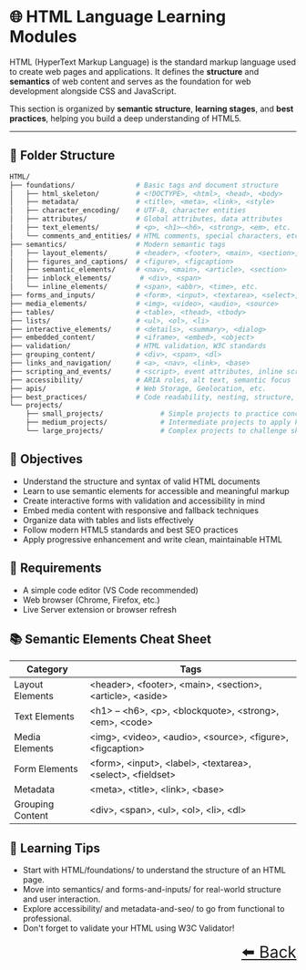 # 🌐 HTML Language Learning Modules

HTML (HyperText Markup Language) is the standard markup language used to create web pages and applications. It defines the **structure** and **semantics** of web content and serves as the foundation for web development alongside CSS and JavaScript.

This section is organized by **semantic structure**, **learning stages**, and **best practices**, helping you build a deep understanding of HTML5.

---

## 📂 Folder Structure

```bash
HTML/
├── foundations/               # Basic tags and document structure
│   ├── html_skeleton/         # <!DOCTYPE>, <html>, <head>, <body>
│   ├── metadata/              # <title>, <meta>, <link>, <style>
│   ├── character_encoding/    # UTF-8, character entities
│   ├── attributes/            # Global attributes, data attributes
│   ├── text_elements/         # <p>, <h1>–<h6>, <strong>, <em>, etc.
│   └── comments_and_entities/ # HTML comments, special characters, etc.
├── semantics/                 # Modern semantic tags
│   ├── layout_elements/       # <header>, <footer>, <main>, <section>, <article>, <aside>
│   ├── figures_and_captions/  # <figure>, <figcaption>
│   ├── semantic_elements/     # <nav>, <main>, <article>, <section>
│   ├── inblock_elements/       # <div>, <span>
│   └── inline_elements/       # <span>, <abbr>, <time>, etc.
├── forms_and_inputs/          # <form>, <input>, <textarea>, <select>, validations
├── media_elements/            # <img>, <video>, <audio>, <source>
├── tables/                    # <table>, <thead>, <tbody>
├── lists/                     # <ul>, <ol>, <li>
├── interactive_elements/      # <details>, <summary>, <dialog>
├── embedded_content/          # <iframe>, <embed>, <object>
├── validation/                # HTML validation, W3C standards
├── grouping_content/          # <div>, <span>, <dl>
├── links_and_navigation/      # <a>, <nav>, <link>, <base>
├── scripting_and_events/      # <script>, event attributes, inline scripts
├── accessibility/             # ARIA roles, alt text, semantic focus
├── apis/                      # Web Storage, Geolocation, etc.
├── best_practices/            # Code readability, nesting, structure, progressive enhancement
└── projects/
    ├── small_projects/              # Simple projects to practice concepts
    ├── medium_projects/             # Intermediate projects to apply knowledge
    └── large_projects/              # Complex projects to challenge skills

```

## 🎯 Objectives

- Understand the structure and syntax of valid HTML documents
- Learn to use semantic elements for accessible and meaningful markup
- Create interactive forms with validation and accessibility in mind
- Embed media content with responsive and fallback techniques
- Organize data with tables and lists effectively
- Follow modern HTML5 standards and best SEO practices
- Apply progressive enhancement and write clean, maintainable HTML

## 🧰 Requirements

- A simple code editor (VS Code recommended)
- Web browser (Chrome, Firefox, etc.)
- Live Server extension or browser refresh

## 📚 Semantic Elements Cheat Sheet

| Category         | Tags                                                             |
| ---------------- | ---------------------------------------------------------------- |
| Layout Elements  | \<header>, \<footer>, \<main>, \<section>, \<article>, \<aside>  |
| Text Elements    | \<h1> – \<h6>, \<p>, \<blockquote>, \<strong>, \<em>, \<code>    |
| Media Elements   | \<img>, \<video>, \<audio>, \<source>, \<figure>, \<figcaption>  |
| Form Elements    | \<form>, \<input>, \<label>, \<textarea>, \<select>, \<fieldset> |
| Metadata         | \<meta>, \<title>, \<link>, \<base>                              |
| Grouping Content | \<div>, \<span>, \<ul>, \<ol>, \<li>, \<dl>                      |

## 🧭 Learning Tips

- Start with HTML/foundations/ to understand the structure of an HTML page.
- Move into semantics/ and forms-and-inputs/ for real-world structure and user interaction.
- Explore accessibility/ and metadata-and-seo/ to go from functional to professional.
- Don't forget to validate your HTML using W3C Validator!

<div align="right" style="font-size: 2em;">
    <a href="../README.md">⬅️ Back</a>
</div>
